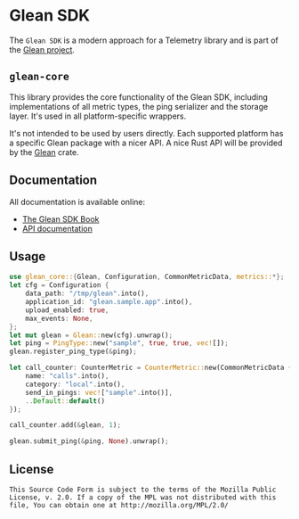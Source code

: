 # Glean SDK

The `Glean SDK` is a modern approach for a Telemetry library and is part of the [Glean project](https://docs.telemetry.mozilla.org/concepts/glean/glean.html).

## `glean-core`

This library provides the core functionality of the Glean SDK, including implementations of all metric types, the ping serializer and the storage layer.
It's used in all platform-specific wrappers.

It's not intended to be used by users directly.
Each supported platform has a specific Glean package with a nicer API.
A nice Rust API will be provided by the [Glean](https://crates.io/crates/glean) crate.

## Documentation

All documentation is available online:

* [The Glean SDK Book][book]
* [API documentation][apidocs]

[book]: https://mozilla.github.io/glean/
[apidocs]: https://mozilla.github.io/glean/docs/glean_core/index.html

## Usage

```rust
use glean_core::{Glean, Configuration, CommonMetricData, metrics::*};
let cfg = Configuration {
    data_path: "/tmp/glean".into(),
    application_id: "glean.sample.app".into(),
    upload_enabled: true,
    max_events: None,
};
let mut glean = Glean::new(cfg).unwrap();
let ping = PingType::new("sample", true, true, vec![]);
glean.register_ping_type(&ping);

let call_counter: CounterMetric = CounterMetric::new(CommonMetricData {
    name: "calls".into(),
    category: "local".into(),
    send_in_pings: vec!["sample".into()],
    ..Default::default()
});

call_counter.add(&glean, 1);

glean.submit_ping(&ping, None).unwrap();
```

## License

    This Source Code Form is subject to the terms of the Mozilla Public
    License, v. 2.0. If a copy of the MPL was not distributed with this
    file, You can obtain one at http://mozilla.org/MPL/2.0/
